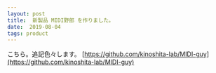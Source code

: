 ```yaml
---
layout: post
title:  新製品 MIDI野郎 を作りました。
date:  2019-08-04
tags: product
---
```


こちら。追記色々します。 
[https://github.com/kinoshita-lab/MIDI-guy](https://github.com/kinoshita-lab/MIDI-guy)

